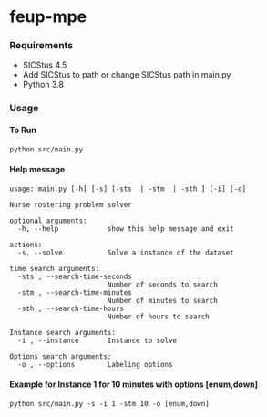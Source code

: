 # feup-mpe


### Requirements 
* SICStus 4.5
* Add SICStus to path or change SICStus path in main.py
* Python 3.8

### Usage 
#### To Run
```
python src/main.py 
```

#### Help message
```
usage: main.py [-h] [-s] [-sts  | -stm  | -sth ] [-i] [-o]

Nurse rostering problem solver

optional arguments:
  -h, --help            show this help message and exit

actions:
  -s, --solve           Solve a instance of the dataset

time search arguments:
  -sts , --search-time-seconds 
                        Number of seconds to search
  -stm , --search-time-minutes 
                        Number of minutes to search
  -sth , --search-time-hours 
                        Number of hours to search

Instance search arguments:
  -i , --instance       Instance to solve

Options search arguments:
  -o , --options        Labeling options
```

#### Example for Instance 1 for 10 minutes with options [enum,down]
```
python src/main.py -s -i 1 -stm 10 -o [enum,down]
```